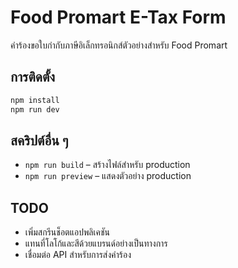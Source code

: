 # Food Promart E-Tax Form

คำร้องขอใบกำกับภาษีอิเล็กทรอนิกส์ตัวอย่างสำหรับ Food Promart

## การติดตั้ง

```bash
npm install
npm run dev
```

## สคริปต์อื่น ๆ

- `npm run build` – สร้างไฟล์สำหรับ production
- `npm run preview` – แสดงตัวอย่าง production

## TODO

- เพิ่มสกรีนช็อตแอปพลิเคชัน
- แทนที่โลโก้และสีด้วยแบรนด์อย่างเป็นทางการ
- เชื่อมต่อ API สำหรับการส่งคำร้อง
